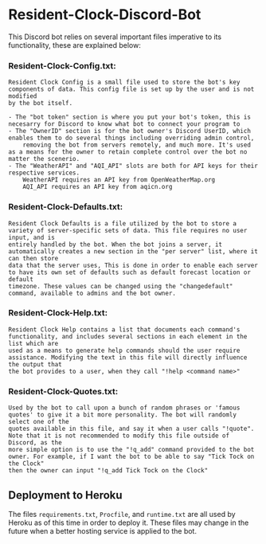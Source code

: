 # Resident-Clock-Discord-Bot

This Discord bot relies on several important files imperative to its functionality, these are explained below:

### Resident-Clock-Config.txt:
	
	Resident Clock Config is a small file used to store the bot's key components of data. This config file is set up by the user and is not modified
	by the bot itself.

	- The "bot token" section is where you put your bot's token, this is necesarry for Discord to know what bot to connect your program to
	- The "OwnerID" section is for the bot owner's Discord UserID, which enables them to do several things including overriding admin control,
		removing the bot from servers remotely, and much more. It's used as a means for the owner to retain complete control over the bot no matter the scenerio.
	- The "WeatherAPI" and "AQI_API" slots are both for API keys for their respective services.
		WeatherAPI requires an API key from OpenWeatherMap.org
		AQI_API requires an API key from aqicn.org

### Resident-Clock-Defaults.txt:
	
	Resident Clock Defaults is a file utilized by the bot to store a variety of server-specific sets of data. This file requires no user input, and is
	entirely handled by the bot. When the bot joins a server, it automatically creates a new section in the "per server" list, where it can then store 
	data that the server uses, This is done in order to enable each server to have its own set of defaults such as default forecast location or default
	timezone. These values can be changed using the "changedefault" command, available to admins and the bot owner.

### Resident-Clock-Help.txt:

	Resident Clock Help contains a list that documents each command's functionality, and includes several sections in each element in the list which are
	used as a means to generate help commands should the user require assistance. Modifying the text in this file will directly influence the output that
	the bot provides to a user, when they call "!help <command name>"

### Resident-Clock-Quotes.txt:

	Used by the bot to call upon a bunch of random phrases or 'famous quotes' to give it a bit more personality. The bot will randomly select one of the
	quotes available in this file, and say it when a user calls "!quote". Note that it is not recommended to modify this file outside of Discord, as the
	more simple option is to use the "!q_add" command provided to the bot owner. For example, if I want the bot to be able to say "Tick Tock on the Clock"
	then the owner can input "!q_add Tick Tock on the Clock"

## Deployment to Heroku

The files `requirements.txt`, `Procfile`, and `runtime.txt` are all used by Heroku as of this time in order to deploy it. These files may change in the future when a better hosting service is applied to the bot.